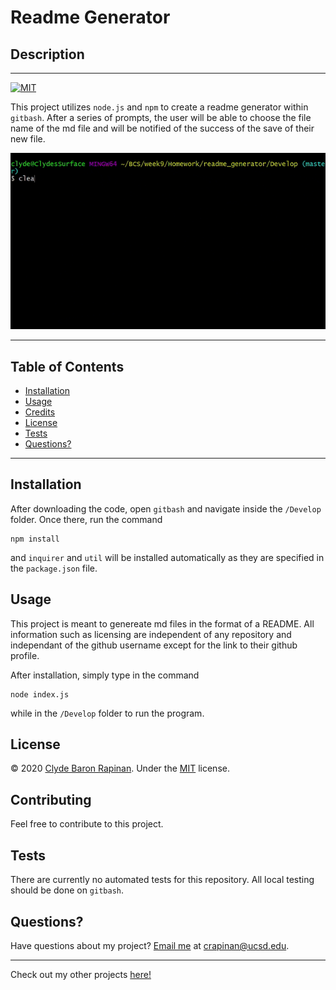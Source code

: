 # Readme Generator

## Description
---
[![MIT](https://img.shields.io/badge/License-MIT-yellow.svg)](https://opensource.org/licenses/MIT)

This project utilizes `node.js` and `npm` to create a readme generator within `gitbash`. After a series of prompts, the user will be able to choose the file name of the md file and will be notified of the success of the save of their new file.

<img src='./Develop/img/demo.gif' alt='Gif Demo'>


---
## Table of Contents 

* [Installation](#Installation)
* [Usage](#Usage)
* [Credits](#Credits)
* [License](#License)
* [Tests](#Tests)
* [Questions?](#Questions?)

---
## Installation

After downloading the code, open `gitbash` and navigate inside the `/Develop` folder. Once there, run the command
```
npm install
```
and `inquirer` and `util` will be installed automatically as they are specified in the `package.json` file.

## Usage

This project is meant to genereate md files in the format of a README. All information such as licensing are independent of any repository and independant of the github username except for the link to their github profile.

After installation, simply type in the command
```
node index.js
```
while in the `/Develop` folder to run the program.

## License

© 2020 [Clyde Baron Rapinan](https://github.com/clydebaron2000). Under the [MIT](https://opensource.org/licenses/MIT) license.



## Contributing

Feel free to contribute to this project.

## Tests

There are currently no automated tests for this repository. All local testing should be done on `gitbash`.

## Questions?

Have questions about my project? [Email me](mailto:crapinan@ucsd.edu) at crapinan@ucsd.edu.

---
Check out my other projects [here!](https://github.com/clydebaron2000)